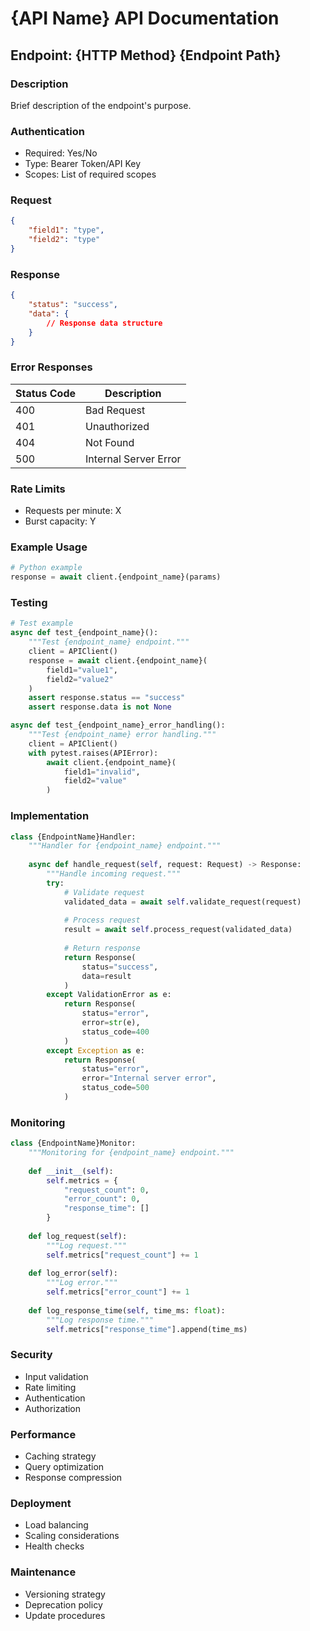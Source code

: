 # {API Name} API Documentation

## Endpoint: {HTTP Method} {Endpoint Path}

### Description
Brief description of the endpoint's purpose.

### Authentication
- Required: Yes/No
- Type: Bearer Token/API Key
- Scopes: List of required scopes

### Request
```json
{
    "field1": "type",
    "field2": "type"
}
```

### Response
```json
{
    "status": "success",
    "data": {
        // Response data structure
    }
}
```

### Error Responses
| Status Code | Description |
|-------------|-------------|
| 400 | Bad Request |
| 401 | Unauthorized |
| 404 | Not Found |
| 500 | Internal Server Error |

### Rate Limits
- Requests per minute: X
- Burst capacity: Y

### Example Usage
```python
# Python example
response = await client.{endpoint_name}(params)
```

### Testing
```python
# Test example
async def test_{endpoint_name}():
    """Test {endpoint_name} endpoint."""
    client = APIClient()
    response = await client.{endpoint_name}(
        field1="value1",
        field2="value2"
    )
    assert response.status == "success"
    assert response.data is not None

async def test_{endpoint_name}_error_handling():
    """Test {endpoint_name} error handling."""
    client = APIClient()
    with pytest.raises(APIError):
        await client.{endpoint_name}(
            field1="invalid",
            field2="value"
        )
```

### Implementation
```python
class {EndpointName}Handler:
    """Handler for {endpoint_name} endpoint."""
    
    async def handle_request(self, request: Request) -> Response:
        """Handle incoming request."""
        try:
            # Validate request
            validated_data = await self.validate_request(request)
            
            # Process request
            result = await self.process_request(validated_data)
            
            # Return response
            return Response(
                status="success",
                data=result
            )
        except ValidationError as e:
            return Response(
                status="error",
                error=str(e),
                status_code=400
            )
        except Exception as e:
            return Response(
                status="error",
                error="Internal server error",
                status_code=500
            )
```

### Monitoring
```python
class {EndpointName}Monitor:
    """Monitoring for {endpoint_name} endpoint."""
    
    def __init__(self):
        self.metrics = {
            "request_count": 0,
            "error_count": 0,
            "response_time": []
        }
    
    def log_request(self):
        """Log request."""
        self.metrics["request_count"] += 1
    
    def log_error(self):
        """Log error."""
        self.metrics["error_count"] += 1
    
    def log_response_time(self, time_ms: float):
        """Log response time."""
        self.metrics["response_time"].append(time_ms)
```

### Security
- Input validation
- Rate limiting
- Authentication
- Authorization

### Performance
- Caching strategy
- Query optimization
- Response compression

### Deployment
- Load balancing
- Scaling considerations
- Health checks

### Maintenance
- Versioning strategy
- Deprecation policy
- Update procedures 